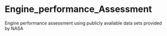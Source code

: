 # Engine_performance_Assessment
Engine performance assessment using publicly available data sets provided by NASA
